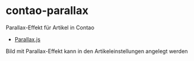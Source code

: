 # contao-parallax
Parallax-Effekt für Artikel in Contao
* [Parallax.js](http://pixelcog.github.io/parallax.js/)

Bild mit Parallax-Effekt kann in den Artikeleinstellungen angelegt werden
